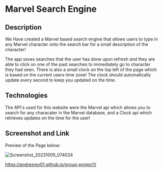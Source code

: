 # Marvel Search Engine

## Description
 We Have created a Marvel based search engine that allows users to type in any Marvel character onto the search bar for a small description of the character!

The app saves searches that the user has done upon refresh and they are able to click on one of the past searches to immediately go to character they had seen. There is also a small clock on the top left of the page which is based on the current users time zone! The clock should automatically update every second to keep you updated on the time.

## Technologies

The API's used for this website were the Marvel api which allows you to search for any characater in the Marvel database, and a Clock api which retrieves updates on the time for the user!

## Screenshot and Link

Preview of the Page below:

![Screenshot_20231005_074024](https://github.com/AndresRey01/group-project1/assets/140764079/2efd15b4-c7e1-4436-9091-6a755f31b8cd)

https://andresrey01.github.io/group-project1/